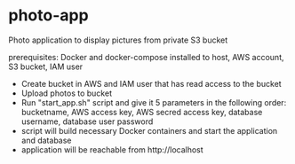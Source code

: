 # photo-app

Photo application to display pictures from private S3 bucket

prerequisites: Docker and docker-compose installed to host, AWS account, S3 bucket, IAM user

- Create bucket in AWS and IAM user that has read access to the bucket
- Upload photos to bucket
- Run "start_app.sh" script and give it 5 parameters in the following order: bucketname, AWS access key, AWS secred access    key, database username, database user password
- script will build necessary Docker containers and start the application and database
- application will be reachable from http://localhost
